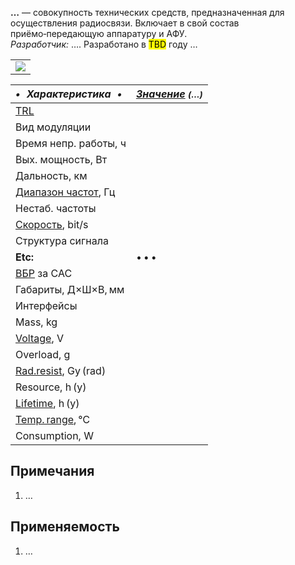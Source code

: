 **…** — совокупность технических средств, предназначенная для осуществления радиосвязи. Включает в свой состав приёмо‑передающую аппаратуру и АФУ.  
*Разработчик:* …. Разработано в <mark>TBD</mark> году …

||
|:--|
|[![](f/comms//_pic1_thumb.jpg)](f/comms//_pic1.png)|

<small>

|*•    Характеристика    •*|*[Значение](si.md) <small>(…)</small>*|
|:--|:--|
|[TRL](trl.md)||
|Вид модуляции||
|Время непр. работы, ч||
|Вых. мощность, Вт||
|Дальность, км||
|[Диапазон частот](rf.md), Гц||
|Нестаб. частоты||
|[Скорость](битрейт.md), bit/s||
|Структура сигнала||
|**Etc:**|• • •|
|[ВБР](srrq.md) за САС||
|Габариты, Д×Ш×В, мм||
|Интерфейсы||
|Mass, kg||
|[Voltage](voltage.md), V||
|Overload, g||
|[Rad.resist](ion_rad.md), Gy (rad)||
|Resource, h (y)||
|[Lifetime](lifetime.md), h (y)||
|[Temp. range](tcs.md), ℃||
|Consumption, W||

</small>



<p style="page-break-after:always"> </p>

## Примечания
   1. …



## Применяемость
   1. …